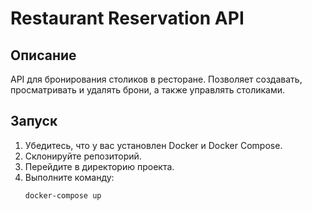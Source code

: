 # Restaurant Reservation API

## Описание
API для бронирования столиков в ресторане. Позволяет создавать, просматривать и удалять брони, а также управлять столиками.

## Запуск
1. Убедитесь, что у вас установлен Docker и Docker Compose.
2. Склонируйте репозиторий.
3. Перейдите в директорию проекта.
4. Выполните команду:
   ```bash
   docker-compose up
